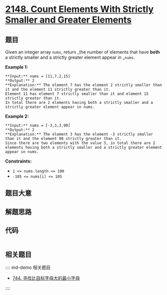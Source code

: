 # [2148. Count Elements With Strictly Smaller and Greater Elements ](https://leetcode.com/problems/count-elements-with-strictly-smaller-and-greater-elements)

## 题目

Given an integer array `nums`, return _the number of elements that have
**both** a strictly smaller and a strictly greater element appear in _`nums`.



**Example 1:**

    
    
    **Input:** nums = [11,7,2,15]
    **Output:** 2
    **Explanation:** The element 7 has the element 2 strictly smaller than it and the element 11 strictly greater than it.
    Element 11 has element 7 strictly smaller than it and element 15 strictly greater than it.
    In total there are 2 elements having both a strictly smaller and a strictly greater element appear in nums.
    

**Example 2:**

    
    
    **Input:** nums = [-3,3,3,90]
    **Output:** 2
    **Explanation:** The element 3 has the element -3 strictly smaller than it and the element 90 strictly greater than it.
    Since there are two elements with the value 3, in total there are 2 elements having both a strictly smaller and a strictly greater element appear in nums.
    



**Constraints:**

  * `1 <= nums.length <= 100`
  * `-105 <= nums[i] <= 105`


## 题目大意

## 解题思路

## 代码

```javascript

```

## 相关题目

:::: md-demo 相关题目
- [744. 寻找比目标字母大的最小字母](https://leetcode.com/problems/find-smallest-letter-greater-than-target)

::::
